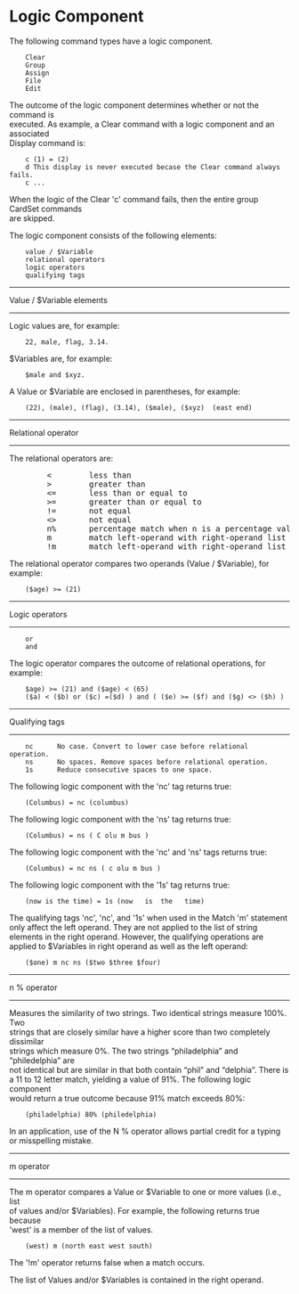 <h1>Logic Component</h1>

<p>The following command types have a logic component.  </p>

<pre><code>    Clear
    Group
    Assign
    File
    Edit
</code></pre>

<p>The outcome of the logic component determines whether or not the command is <br />
executed.  As example, a Clear command with a logic component and an associated <br />
Display command is:  </p>

<pre><code>    c (1) = (2)  
    d This display is never executed becase the Clear command always fails.  
    c ...
</code></pre>

<p>When the logic of the Clear 'c' command fails, then the entire group CardSet commands <br />
are skipped.  </p>

<p>The logic component consists of the following elements:  </p>

<pre><code>    value / $Variable  
    relational operators  
    logic operators  
    qualifying tags
</code></pre>

<hr />

<p>Value / $Variable elements  </p>

<hr />

<p>Logic values are, for example:   </p>

<pre><code>    22, male, flag, 3.14.
</code></pre>

<p>$Variables are, for example:    </p>

<pre><code>    $male and $xyz.
</code></pre>

<p>A Value or $Variable are enclosed in parentheses, for example:   </p>

<pre><code>    (22), (male), (flag), (3.14), ($male), ($xyz)  (east end)
</code></pre>

<hr />

<p>Relational operator</p>

<hr />

<p>The relational operators are:</p>

<pre>
        <        less than
        >        greater than
        <=       less than or equal to
        >=       greater than or equal to
        !=       not equal
        <>       not equal
        n%       percentage match when n is a percentage value (see explanation below)
        m        match left-operand with right-operand list of items. (see explanation below)
        !m       match left-operand with right-operand list of items. (see explanation below)
</pre>

<p>The relational operator compares two operands (Value / $Variable), for example:  </p>

<pre><code>    ($age) &gt;= (21)
</code></pre>

<hr />

<p>Logic operators </p>

<hr />

<pre><code>    or
    and
</code></pre>

<p>The logic operator compares the outcome of relational operations, for example:</p>

<pre><code>    $age) &gt;= (21) and ($age) &lt; (65)
    ($a) &lt; ($b) or ($c) =($d) ) and ( ($e) &gt;= ($f) and ($g) &lt;&gt; ($h) )
</code></pre>

<hr />

<p>Qualifying tags</p>

<hr />

<pre><code>    nc      No case. Convert to lower case before relational operation.
    ns      No spaces. Remove spaces before relational operation.
    1s      Reduce consecutive spaces to one space.
</code></pre>

<p>The following logic component with the 'nc' tag returns true:  </p>

<pre><code>    (Columbus) = nc (columbus)
</code></pre>

<p>The following logic component with the 'ns' tag returns true:  </p>

<pre><code>    (Columbus) = ns ( C olu m bus )
</code></pre>

<p>The following logic component with the 'nc' and 'ns' tags returns true:  </p>

<pre><code>    (Columbus) = nc ns ( c olu m bus )
</code></pre>

<p>The following logic component with the '1s' tag returns true:</p>

<pre><code>    (now is the time) = 1s (now   is  the   time)
</code></pre>

<p>The qualifying tags 'nc', 'nc', and '1s' when used in the Match 'm' statement <br />
only affect the left operand. They are not applied to the list of string <br />
elements in the right operand. However, the qualifying operations are <br />
applied to $Variables in right operand as well as the left operand:</p>

<pre><code>    ($one) m nc ns ($two $three $four)
</code></pre>

<hr />

<p>n % operator   </p>

<hr />

<p>Measures the similarity of two strings. Two identical strings measure 100%. Two <br />
strings that are closely similar have a higher score than two completely dissimilar <br />
strings which measure 0%.  The two strings “philadelphia” and “philedelphia” are <br />
not identical but are similar in that both contain “phil” and “delphia”. There is <br />
a 11 to 12 letter match, yielding a value of 91%. The following logic component <br />
would return a true outcome because 91% match exceeds 80%:  </p>

<pre><code>    (philadelphia) 80% (philedelphia)
</code></pre>

<p>In an application, use of the N % operator allows partial credit  for a typing <br />
or misspelling mistake.   </p>

<hr />

<p>m operator   </p>

<hr />

<p>The m operator compares a Value or $Variable to one or more values (i.e., list <br />
of values and/or $Variables).  For example, the following returns true because <br />
'west' is a member of the list of values.  </p>

<pre><code>    (west) m (north east west south)
</code></pre>

<p>The '!m' operator returns false when a match occurs.</p>

<p>The list of Values and/or $Variables is contained in the right operand.  </p>
